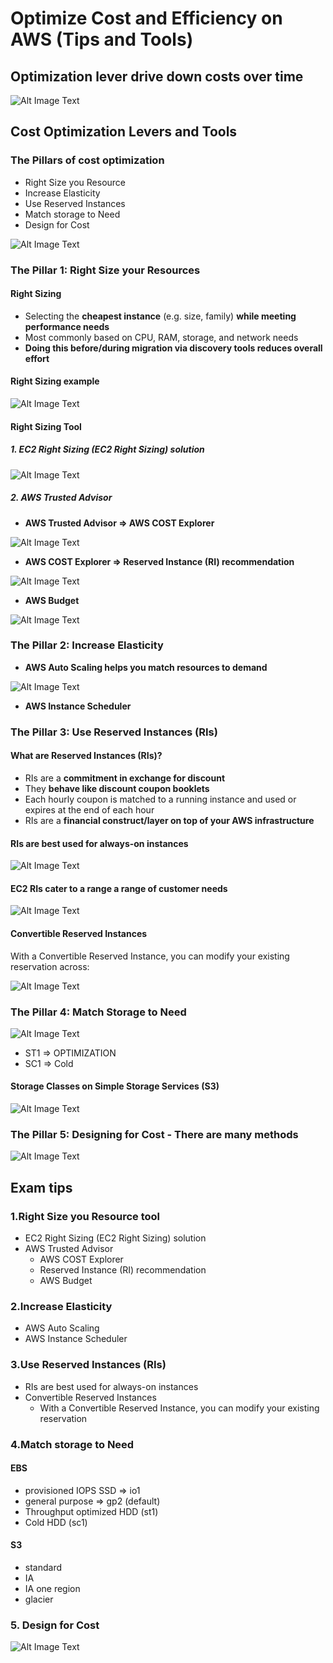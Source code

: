 # Optimize Cost and Efficiency on AWS (Tips and Tools)

## Optimization lever drive down costs over time

![Alt Image Text](images/1_1.jpg "Body image")

## Cost Optimization Levers and Tools

### The Pillars of cost optimization

* Right Size you Resource
* Increase Elasticity
* Use Reserved Instances
* Match storage to Need
* Design for Cost

![Alt Image Text](images/1_2.jpg "Body image")

### The Pillar 1: Right Size your Resources

#### Right Sizing 

* Selecting the **cheapest instance** (e.g. size, family) **while meeting performance needs** 
* Most commonly based on CPU, RAM, storage, and network needs 
* **Doing this before/during migration via discovery tools reduces overall effort** 


#### Right Sizing example

![Alt Image Text](images/1_3.jpg "Body image")

#### Right Sizing Tool

##### 1. EC2 Right Sizing (EC2 Right Sizing) solution

![Alt Image Text](images/1_4.jpg "Body image")

##### 2. AWS Trusted Advisor

* **AWS Trusted Advisor => AWS COST Explorer**

![Alt Image Text](images/1_5.jpg "Body image")

* **AWS COST Explorer => Reserved Instance (RI) recommendation**

![Alt Image Text](images/1_6.jpg "Body image")

* **AWS Budget**

![Alt Image Text](images/1_7.jpg "Body image")


### The Pillar 2: Increase Elasticity

* **AWS Auto Scaling helps you match resources to demand**

![Alt Image Text](images/1_8.jpg "Body image")

* **AWS Instance Scheduler**

### The Pillar 3: Use Reserved Instances (RIs)

#### What are Reserved Instances (RIs)?

* RIs are a **commitment in exchange for discount** 
* They **behave like discount coupon booklets** 
* Each hourly coupon is matched to a running instance and used or expires at the end of each hour 
* RIs are a **financial construct/layer on top of your AWS infrastructure** 


#### RIs are best used for always-on instances

![Alt Image Text](images/1_9.jpg "Body image")


#### EC2 RIs cater to a range a range of customer needs

![Alt Image Text](images/1_10.jpg "Body image")

#### Convertible Reserved Instances

With a Convertible Reserved Instance, you can modify your existing reservation across: 

![Alt Image Text](images/1_11.jpg "Body image")

### The Pillar 4: Match Storage to Need

![Alt Image Text](images/1_12.jpg "Body image")

* ST1 => OPTIMIZATION
* SC1 => Cold

#### Storage Classes on Simple Storage Services (S3)

![Alt Image Text](images/1_13.jpg "Body image")


### The Pillar 5: Designing for Cost - There are many methods

![Alt Image Text](images/1_14.jpg "Body image")

## Exam tips

### 1.Right Size you Resource tool

* EC2 Right Sizing (EC2 Right Sizing) solution
* AWS Trusted Advisor
  * AWS COST Explorer
  * Reserved Instance (RI) recommendation
  * AWS Budget

### 2.Increase Elasticity

* AWS Auto Scaling
* AWS Instance Scheduler

### 3.Use Reserved Instances (RIs)

* RIs are best used for always-on instances
* Convertible Reserved Instances
  * With a Convertible Reserved Instance, you can modify your existing reservation

### 4.Match storage to Need

#### EBS

* provisioned IOPS SSD => io1
* general purpose => gp2 (default)
* Throughput optimized HDD (st1)
* Cold HDD (sc1)

#### S3

* standard
* IA
* IA one region
* glacier

### 5. Design for Cost

![Alt Image Text](images/1_14.jpg "Body image")
